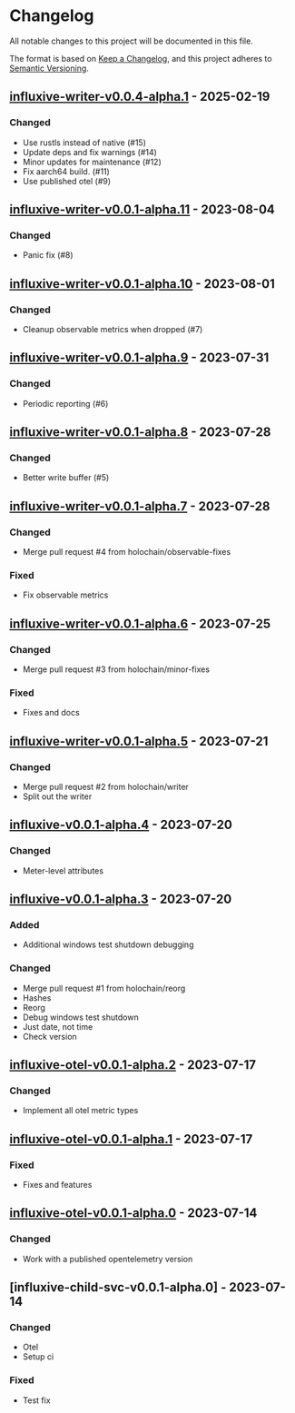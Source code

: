 # Changelog

All notable changes to this project will be documented in this file.

The format is based on [Keep a Changelog](https://keepachangelog.com/en/1.0.0/),
and this project adheres to [Semantic Versioning](https://semver.org/spec/v2.0.0.html).

## [influxive-writer-v0.0.4-alpha.1] - 2025-02-19

### Changed

- Use rustls instead of native (#15)
- Update deps and fix warnings (#14)
- Minor updates for maintenance (#12)
- Fix aarch64 build. (#11)
- Use published otel (#9)

## [influxive-writer-v0.0.1-alpha.11] - 2023-08-04

### Changed

- Panic fix (#8)

## [influxive-writer-v0.0.1-alpha.10] - 2023-08-01

### Changed

- Cleanup observable metrics when dropped (#7)

## [influxive-writer-v0.0.1-alpha.9] - 2023-07-31

### Changed

- Periodic reporting (#6)

## [influxive-writer-v0.0.1-alpha.8] - 2023-07-28

### Changed

- Better write buffer (#5)

## [influxive-writer-v0.0.1-alpha.7] - 2023-07-28

### Changed

- Merge pull request #4 from holochain/observable-fixes

### Fixed

- Fix observable metrics

## [influxive-writer-v0.0.1-alpha.6] - 2023-07-25

### Changed

- Merge pull request #3 from holochain/minor-fixes

### Fixed

- Fixes and docs

## [influxive-writer-v0.0.1-alpha.5] - 2023-07-21

### Changed

- Merge pull request #2 from holochain/writer
- Split out the writer

## [influxive-v0.0.1-alpha.4] - 2023-07-20

### Changed

- Meter-level attributes

## [influxive-v0.0.1-alpha.3] - 2023-07-20

### Added

- Additional windows test shutdown debugging

### Changed

- Merge pull request #1 from holochain/reorg
- Hashes
- Reorg
- Debug windows test shutdown
- Just date, not time
- Check version

## [influxive-otel-v0.0.1-alpha.2] - 2023-07-17

### Changed

- Implement all otel metric types

## [influxive-otel-v0.0.1-alpha.1] - 2023-07-17

### Fixed

- Fixes and features

## [influxive-otel-v0.0.1-alpha.0] - 2023-07-14

### Changed

- Work with a published opentelemetry version

## [influxive-child-svc-v0.0.1-alpha.0] - 2023-07-14

### Changed

- Otel
- Setup ci

### Fixed

- Test fix

[influxive-writer-v0.0.4-alpha.1]: https://github.com///compare/influxive-writer-v0.0.1-alpha.11..influxive-writer-v0.0.4-alpha.1
[influxive-writer-v0.0.1-alpha.11]: https://github.com///compare/influxive-writer-v0.0.1-alpha.10..influxive-writer-v0.0.1-alpha.11
[influxive-writer-v0.0.1-alpha.10]: https://github.com///compare/influxive-writer-v0.0.1-alpha.9..influxive-writer-v0.0.1-alpha.10
[influxive-writer-v0.0.1-alpha.9]: https://github.com///compare/influxive-writer-v0.0.1-alpha.8..influxive-writer-v0.0.1-alpha.9
[influxive-writer-v0.0.1-alpha.8]: https://github.com///compare/influxive-writer-v0.0.1-alpha.7..influxive-writer-v0.0.1-alpha.8
[influxive-writer-v0.0.1-alpha.7]: https://github.com///compare/influxive-writer-v0.0.1-alpha.6..influxive-writer-v0.0.1-alpha.7
[influxive-writer-v0.0.1-alpha.6]: https://github.com///compare/influxive-writer-v0.0.1-alpha.5..influxive-writer-v0.0.1-alpha.6
[influxive-writer-v0.0.1-alpha.5]: https://github.com///compare/influxive-v0.0.1-alpha.4..influxive-writer-v0.0.1-alpha.5
[influxive-v0.0.1-alpha.4]: https://github.com///compare/influxive-v0.0.1-alpha.3..influxive-v0.0.1-alpha.4
[influxive-v0.0.1-alpha.3]: https://github.com///compare/influxive-otel-v0.0.1-alpha.2..influxive-v0.0.1-alpha.3
[influxive-otel-v0.0.1-alpha.2]: https://github.com///compare/influxive-otel-v0.0.1-alpha.1..influxive-otel-v0.0.1-alpha.2
[influxive-otel-v0.0.1-alpha.1]: https://github.com///compare/influxive-otel-v0.0.1-alpha.0..influxive-otel-v0.0.1-alpha.1
[influxive-otel-v0.0.1-alpha.0]: https://github.com///compare/influxive-child-svc-v0.0.1-alpha.0..influxive-otel-v0.0.1-alpha.0

<!-- generated by git-cliff -->
